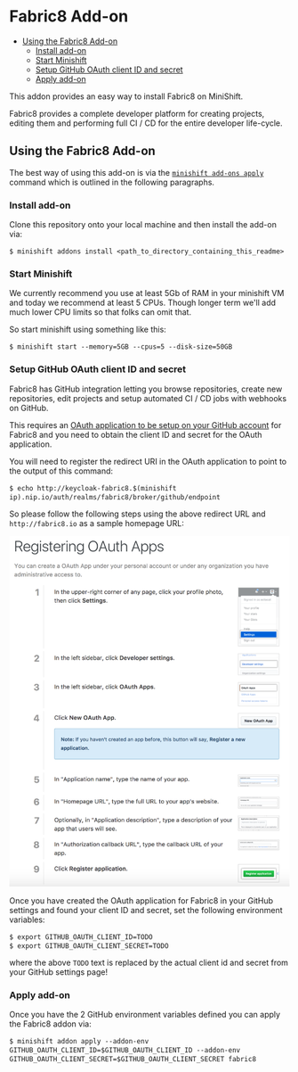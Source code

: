 # Fabric8 Add-on

<!-- MarkdownTOC -->

- [Using the Fabric8 Add-on](#using-the-fabric8-add-on)
	- [Install add-on](#install-add-on)
	- [Start Minishift](#start-minishift)
	- [Setup GitHub OAuth client ID and secret](#setup-github-oauth-client-id-and-secret)
	- [Apply add-on](#apply-add-on)

<!-- /MarkdownTOC -->

This addon provides an easy way to install Fabric8 on MiniShift.

Fabric8 provides a complete developer platform for creating projects, editing them and performing full CI / CD for the entire developer life-cycle.

<a name="using-the-fabric8-add-on"></a>
## Using the Fabric8 Add-on

The best way of using this add-on is via the [`minishift add-ons apply`](https://docs.openshift.org/latest/minishift/command-ref/minishift_addons_apply.html) command which is outlined in the following paragraphs.

<a name="install-add-on"></a>
### Install add-on

Clone this repository onto your local machine and then install the add-on via:

    $ minishift addons install <path_to_directory_containing_this_readme>

<a name="start-minishift"></a>
### Start Minishift

We currently recommend you use at least 5Gb of RAM in your minishift VM and today we recommend at least 5 CPUs. Though longer term we'll add much lower CPU limits so that folks can omit that.

So start minishift using something like this:

    $ minishift start --memory=5GB --cpus=5 --disk-size=50GB

<a name="setup-github-oauth-client-id-and-secret"></a>
### Setup GitHub OAuth client ID and secret

Fabric8 has GitHub integration letting you browse repositories, create new repositories, edit projects and setup automated CI / CD jobs with webhooks on GitHub.

This requires an [OAuth application to be setup on your GitHub account](https://developer.github.com/apps/building-integrations/setting-up-and-registering-oauth-apps/registering-oauth-apps/) for Fabric8 and you need to obtain the client ID and secret for the OAuth application.

You will need to register the redirect URI in the OAuth application to point to the output of this command:

    $ echo http://keycloak-fabric8.$(minishift ip).nip.io/auth/realms/fabric8/broker/github/endpoint

So please follow the following steps using the above redirect URL and `http://fabric8.io` as a sample homepage URL:

![Register OAuth App](https://raw.githubusercontent.com/fabric8io/fabric8-platform/master/images/register-oauth.png)

Once you have created the OAuth application for Fabric8 in your GitHub settings and found your client ID and secret, set the following environment variables:

    $ export GITHUB_OAUTH_CLIENT_ID=TODO
    $ export GITHUB_OAUTH_CLIENT_SECRET=TODO

where the above `TODO` text is replaced by the actual client id and secret from your GitHub settings page!

<a name="apply-add-on"></a>
### Apply add-on

Once you have the 2 GitHub environment variables defined you can apply the Fabric8 addon via:

    $ minishift addon apply --addon-env GITHUB_OAUTH_CLIENT_ID=$GITHUB_OAUTH_CLIENT_ID --addon-env GITHUB_OAUTH_CLIENT_SECRET=$GITHUB_OAUTH_CLIENT_SECRET fabric8
